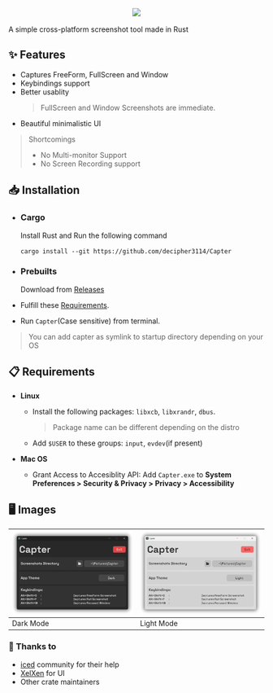 <p align="center">
    <picture>
      <source media="(prefers-color-scheme: dark)" srcset="https://raw.githubusercontent.com/decipher3114/Capter/master/assets/banner/dark.png">
      <source media="(prefers-color-scheme: light)" srcset="https://raw.githubusercontent.com/decipher3114/Capter/master/assets/banner/light.png">
      <img src="https://raw.githubusercontent.com/decipher3114/Capter/master/assets/banner/dark.png">
    </picture>
</p>

A simple cross-platform screenshot tool made in Rust

## ✨ Features
- Captures FreeForm, FullScreen and Window
- Keybindings support
- Better usablity
    > FullScreen and Window Screenshots are immediate.
- Beautiful minimalistic UI

> Shortcomings
> - No Multi-monitor Support
> - No Screen Recording support

## 📥 Installation
- ### Cargo
    Install Rust and Run the following command
    ```
    cargo install --git https://github.com/decipher3114/Capter
    ```
- ### Prebuilts
    Download from [Releases](https://github.com/decipher3114/Capter/releases/latest)

- Fulfill these [Requirements](#requirements).
- Run `Capter`(Case sensitive) from terminal.

> You can add capter as symlink to startup directory depending on your OS

## 📋 Requirements
- **Linux**  
    - Install the following packages: `libxcb`, `libxrandr`, `dbus`.
        > Package name can be different depending on the distro
    - Add `$USER` to these groups: `input`, `evdev`(if present)

- **Mac OS**  
    - Grant Access to Accesiblity API: Add `Capter.exe` to **System Preferences > Security & Privacy > Privacy > Accessibility**

## 🖥️ Images

![Dark](assets/ui/dark.png) | ![Light](assets/ui/light.png) |
--- | --- |
Dark Mode | Light Mode |

### 🙌 Thanks to
- [iced](https://github.com/iced-rs) community for their help
- [XelXen](https://github.com/xelxen) for UI
- Other crate maintainers
